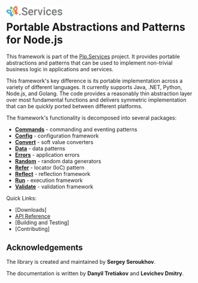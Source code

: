 # <img src="https://github.com/pip-services/pip-services/raw/master/design/Logo.png" alt="Pip.Services Logo" style="max-width:30%"> <br/> Portable Abstractions and Patterns for Node.js

This framework is part of the [Pip.Services](https://github.com/pip-services/pip-services) project.
It provides portable abstractions and patterns that can be used to implement non-trivial business logic in applications and services.

This framework's key difference is its portable implementation across a variety of different languages. 
It currently supports Java, .NET, Python, Node.js, and Golang. The code provides a reasonably thin abstraction layer 
over most fundamental functions and delivers symmetric implementation that can be quickly ported between different platforms.

The framework's functionality is decomposed into several packages:

- [**Commands**](https://godoc.org/github.com/pip-services3-go/pip-services3-commons-go/commands) - commanding and eventing patterns
- [**Config**](https://godoc.org/github.com/pip-services3-go/pip-services3-commons-go/config) - configuration framework
- [**Convert**](https://godoc.org/github.com/pip-services3-go/pip-services3-commons-go/convert) - soft value converters
- [**Data**](https://godoc.org/github.com/pip-services3-go/pip-services3-commons-go/data) - data patterns
- [**Errors**](https://godoc.org/github.com/pip-services3-go/pip-services3-commons-go/errors) - application errors
- [**Random**](https://godoc.org/github.com/pip-services3-go/pip-services3-commons-go/random) - random data generators
- [**Refer**](https://godoc.org/github.com/pip-services3-go/pip-services3-commons-go/refer) - locator (IoC) pattern
- [**Reflect**](https://godoc.org/github.com/pip-services3-go/pip-services3-commons-go/reflect) - reflection framework
- [**Run**](https://godoc.org/github.com/pip-services3-go/pip-services3-commons-go/run) - execution framework
- [**Validate**](https://godoc.org/github.com/pip-services3-go/pip-services3-commons-go/validate) - validation framework

Quick Links:

* [Downloads]
* [API Reference](https://godoc.org/github.com/pip-services3-go/pip-services3-commons-go)
* [Building and Testing]
* [Contributing]

## Acknowledgements

The library is created and maintained by **Sergey Seroukhov**.

The documentation is written by **Danyil Tretiakov** and **Levichev Dmitry**.
